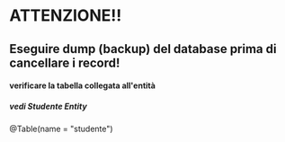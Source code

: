 # ATTENZIONE!! 
## Eseguire dump (backup) del database prima di cancellare i record!
#### verificare la tabella collegata all'entità
##### vedi Studente Entity
@Table(name = "studente")